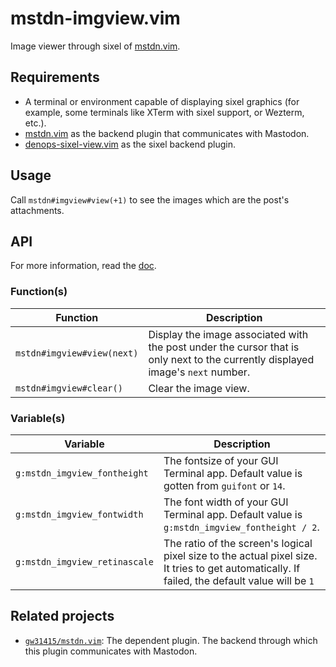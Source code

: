 # mstdn-imgview.vim

Image viewer through sixel of [mstdn.vim](https://github.com/gw31415/mstdn.vim).

## Requirements

- A terminal or environment capable of displaying sixel graphics (for example,
  some terminals like XTerm with sixel support, or Wezterm, etc.).
- [mstdn.vim](https://github.com/gw31415/mstdn.vim) as the backend plugin that communicates with Mastodon.
- [denops-sixel-view.vim](https://github.com/gw31415/denops-sixel-view.vim) as the sixel backend plugin.

## Usage

Call `mstdn#imgview#view(+1)` to see the images which are the post's attachments.

## API

For more information, read the [doc](./doc/mstdn-imgview.txt).

### Function(s)

| Function                    | Description                                                                                                                     |
| --------------------------- | ------------------------------------------------------------------------------------------------------------------------------- |
| `mstdn#imgview#view(next)`  | Display the image associated with the post under the cursor that is only next to the currently displayed image's `next` number. |
| `mstdn#imgview#clear()`     | Clear the image view.                                                                                                           |

### Variable(s)

| Variable                     | Description                                                                                 |
| -----------------------------|-------------------------------------------------------------------------------------------- |
| `g:mstdn_imgview_fontheight` | The fontsize of your GUI Terminal app. Default value is gotten from `guifont` or `14`.      |
| `g:mstdn_imgview_fontwidth`  | The font width of your GUI Terminal app. Default value is `g:mstdn_imgview_fontheight / 2`. |
| `g:mstdn_imgview_retinascale`| The ratio of the screen's logical pixel size to the actual pixel size. It tries to get automatically. If failed, the default value will be `1` |

## Related projects

- [`gw31415/mstdn.vim`](https://github.com/gw31415/mstdn.vim): The dependent
  plugin. The backend through which this plugin communicates with Mastodon.
